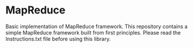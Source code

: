 # MapReduce
Basic implementation of MapReduce framework.
This repository contains a simple MapReduce framework built from first principles. 
Please read the Instructions.txt file before using this library.
